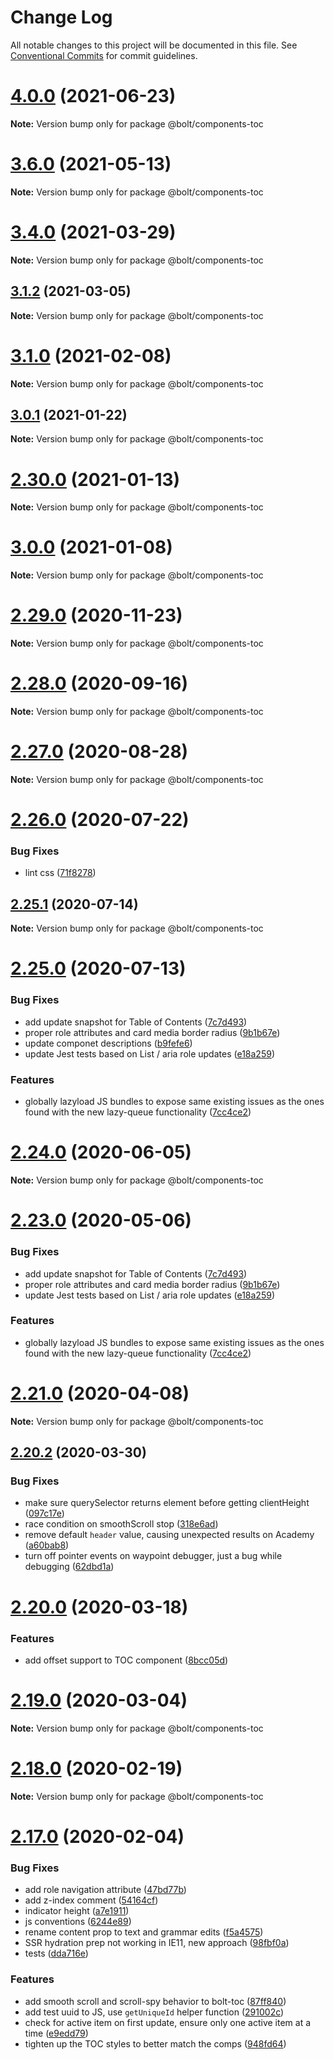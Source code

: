 # Change Log

All notable changes to this project will be documented in this file.
See [Conventional Commits](https://conventionalcommits.org) for commit guidelines.

# [4.0.0](https://github.com/bolt-design-system/bolt/tree/master/packages/components/bolt-toc/compare/v4.0.0-beta-4...v4.0.0) (2021-06-23)

**Note:** Version bump only for package @bolt/components-toc





# [3.6.0](https://github.com/bolt-design-system/bolt/tree/master/packages/components/bolt-toc/compare/v3.5.4...v3.6.0) (2021-05-13)

**Note:** Version bump only for package @bolt/components-toc





# [3.4.0](https://github.com/bolt-design-system/bolt/tree/master/packages/components/bolt-toc/compare/v3.3.1...v3.4.0) (2021-03-29)

**Note:** Version bump only for package @bolt/components-toc





## [3.1.2](https://github.com/bolt-design-system/bolt/tree/master/packages/components/bolt-toc/compare/v3.1.1...v3.1.2) (2021-03-05)

**Note:** Version bump only for package @bolt/components-toc





# [3.1.0](https://github.com/bolt-design-system/bolt/tree/master/packages/components/bolt-toc/compare/v2.31.2...v3.1.0) (2021-02-08)

**Note:** Version bump only for package @bolt/components-toc





## [3.0.1](https://github.com/bolt-design-system/bolt/tree/master/packages/components/bolt-toc/compare/v3.0.0...v3.0.1) (2021-01-22)

**Note:** Version bump only for package @bolt/components-toc





# [2.30.0](https://github.com/bolt-design-system/bolt/tree/master/packages/components/bolt-toc/compare/v2.29.3...v2.30.0) (2021-01-13)

**Note:** Version bump only for package @bolt/components-toc





# [3.0.0](https://github.com/bolt-design-system/bolt/tree/master/packages/components/bolt-toc/compare/v2.29.3...v3.0.0) (2021-01-08)

**Note:** Version bump only for package @bolt/components-toc





# [2.29.0](https://github.com/bolt-design-system/bolt/tree/master/packages/components/bolt-toc/compare/v2.28.0...v2.29.0) (2020-11-23)

**Note:** Version bump only for package @bolt/components-toc





# [2.28.0](https://github.com/bolt-design-system/bolt/tree/master/packages/components/bolt-toc/compare/v2.27.1...v2.28.0) (2020-09-16)

**Note:** Version bump only for package @bolt/components-toc





# [2.27.0](https://github.com/bolt-design-system/bolt/tree/master/packages/components/bolt-toc/compare/v2.27.0-alpha-calculator-2...v2.27.0) (2020-08-28)

**Note:** Version bump only for package @bolt/components-toc





# [2.26.0](https://github.com/bolt-design-system/bolt/tree/master/packages/components/bolt-toc/compare/v2.25.1...v2.26.0) (2020-07-22)


### Bug Fixes

* lint css ([71f8278](https://github.com/bolt-design-system/bolt/tree/master/packages/components/bolt-toc/commit/71f82780c9019c74abef977ab31f3304282854fc))





## [2.25.1](https://github.com/bolt-design-system/bolt/tree/master/packages/components/bolt-toc/compare/v2.25.0...v2.25.1) (2020-07-14)

**Note:** Version bump only for package @bolt/components-toc





# [2.25.0](https://github.com/bolt-design-system/bolt/tree/master/packages/components/bolt-toc/compare/v2.22.2...v2.25.0) (2020-07-13)


### Bug Fixes

* add update snapshot for Table of Contents ([7c7d493](https://github.com/bolt-design-system/bolt/tree/master/packages/components/bolt-toc/commit/7c7d493a341af161b6be2ca30b28f003519a0dcb))
* proper role attributes and card media border radius ([9b1b67e](https://github.com/bolt-design-system/bolt/tree/master/packages/components/bolt-toc/commit/9b1b67e47114b2704605f1fadb72401800e86fa8))
* update componet descriptions ([b9fefe6](https://github.com/bolt-design-system/bolt/tree/master/packages/components/bolt-toc/commit/b9fefe6106eb74e3d4794a51443a2b576d9651d9))
* update Jest tests based on List / aria role updates ([e18a259](https://github.com/bolt-design-system/bolt/tree/master/packages/components/bolt-toc/commit/e18a2593e29312153e7661ae03bd94a2c4b41c2d))


### Features

* globally lazyload JS bundles to expose same existing issues as the ones found with the new lazy-queue functionality ([7cc4ce2](https://github.com/bolt-design-system/bolt/tree/master/packages/components/bolt-toc/commit/7cc4ce2fa9ce28dc4f9f37078762f106ca87729f))





# [2.24.0](https://github.com/bolt-design-system/bolt/tree/master/packages/components/bolt-toc/compare/v2.23.0...v2.24.0) (2020-06-05)

**Note:** Version bump only for package @bolt/components-toc





# [2.23.0](https://github.com/bolt-design-system/bolt/tree/master/packages/components/bolt-toc/compare/v2.22.1...v2.23.0) (2020-05-06)


### Bug Fixes

* add update snapshot for Table of Contents ([7c7d493](https://github.com/bolt-design-system/bolt/tree/master/packages/components/bolt-toc/commit/7c7d493a341af161b6be2ca30b28f003519a0dcb))
* proper role attributes and card media border radius ([9b1b67e](https://github.com/bolt-design-system/bolt/tree/master/packages/components/bolt-toc/commit/9b1b67e47114b2704605f1fadb72401800e86fa8))
* update Jest tests based on List / aria role updates ([e18a259](https://github.com/bolt-design-system/bolt/tree/master/packages/components/bolt-toc/commit/e18a2593e29312153e7661ae03bd94a2c4b41c2d))


### Features

* globally lazyload JS bundles to expose same existing issues as the ones found with the new lazy-queue functionality ([7cc4ce2](https://github.com/bolt-design-system/bolt/tree/master/packages/components/bolt-toc/commit/7cc4ce2fa9ce28dc4f9f37078762f106ca87729f))





# [2.21.0](https://github.com/bolt-design-system/bolt/tree/master/packages/components/bolt-toc/compare/v2.20.2...v2.21.0) (2020-04-08)

**Note:** Version bump only for package @bolt/components-toc





## [2.20.2](https://github.com/bolt-design-system/bolt/tree/master/packages/components/bolt-toc/compare/v2.20.1...v2.20.2) (2020-03-30)


### Bug Fixes

* make sure querySelector returns element before getting clientHeight ([097c17e](https://github.com/bolt-design-system/bolt/tree/master/packages/components/bolt-toc/commit/097c17e48c87c253f087092c17bf33bfdb21bcaa))
* race condition on smoothScroll stop ([318e6ad](https://github.com/bolt-design-system/bolt/tree/master/packages/components/bolt-toc/commit/318e6add68b8e514a809eed16b892fdeebddc027))
* remove default `header` value, causing unexpected results on Academy ([a60bab8](https://github.com/bolt-design-system/bolt/tree/master/packages/components/bolt-toc/commit/a60bab8e6077e98d8308e5a5f63427f5ac18af75))
* turn off pointer events on waypoint debugger, just a bug while debugging ([62dbd1a](https://github.com/bolt-design-system/bolt/tree/master/packages/components/bolt-toc/commit/62dbd1a6e4c604f50ca419b5b8b5da999b686c80))





# [2.20.0](https://github.com/bolt-design-system/bolt/tree/master/packages/components/bolt-toc/compare/v2.19.1...v2.20.0) (2020-03-18)


### Features

* add offset support to TOC component ([8bcc05d](https://github.com/bolt-design-system/bolt/tree/master/packages/components/bolt-toc/commit/8bcc05d94303d3193e48bcfe786be0167588e14f))





# [2.19.0](https://github.com/bolt-design-system/bolt/tree/master/packages/components/bolt-toc/compare/v2.18.1...v2.19.0) (2020-03-04)

**Note:** Version bump only for package @bolt/components-toc





# [2.18.0](https://github.com/bolt-design-system/bolt/tree/master/packages/components/bolt-toc/compare/v2.17.1...v2.18.0) (2020-02-19)

**Note:** Version bump only for package @bolt/components-toc





# [2.17.0](https://github.com/bolt-design-system/bolt/tree/master/packages/components/bolt-toc/compare/v2.16.3...v2.17.0) (2020-02-04)


### Bug Fixes

* add role navigation attribute ([47bd77b](https://github.com/bolt-design-system/bolt/tree/master/packages/components/bolt-toc/commit/47bd77be42d38ad13b31a76e7de8e68c27c40cda))
* add z-index comment ([54164cf](https://github.com/bolt-design-system/bolt/tree/master/packages/components/bolt-toc/commit/54164cfa0a979cc949126c6adec8ecc4f1a96ca6))
* indicator height ([a7e1911](https://github.com/bolt-design-system/bolt/tree/master/packages/components/bolt-toc/commit/a7e19113fd384911b2eae7c70a94fb9a6f52d64b))
* js conventions ([6244e89](https://github.com/bolt-design-system/bolt/tree/master/packages/components/bolt-toc/commit/6244e8958b999087ef92a4db013dec12bc95e756))
* rename content prop to text and grammar edits ([f5a4575](https://github.com/bolt-design-system/bolt/tree/master/packages/components/bolt-toc/commit/f5a4575576a5e074a6ca7d75c5e9aedc41bcd141))
* SSR hydration prep not working in IE11, new approach ([98fbf0a](https://github.com/bolt-design-system/bolt/tree/master/packages/components/bolt-toc/commit/98fbf0ae004aafc460f7b9084e1e37c777ea46fc))
* tests ([dda716e](https://github.com/bolt-design-system/bolt/tree/master/packages/components/bolt-toc/commit/dda716ea9145708f0fd72bc86eef7b004685f89d))


### Features

* add smooth scroll and scroll-spy behavior to bolt-toc ([87ff840](https://github.com/bolt-design-system/bolt/tree/master/packages/components/bolt-toc/commit/87ff840ada4a65efe62aca0c0eb8353c8a7e29b0))
* add test uuid to JS, use `getUniqueId` helper function ([291002c](https://github.com/bolt-design-system/bolt/tree/master/packages/components/bolt-toc/commit/291002cf640d6655e22c0de0345c27717bc51f46))
* check for active item on first update, ensure only one active item at a time ([e9edd79](https://github.com/bolt-design-system/bolt/tree/master/packages/components/bolt-toc/commit/e9edd79b220eb3a1da8aae8fec929f3828590aed))
* tighten up the TOC styles to better match the comps ([948fd64](https://github.com/bolt-design-system/bolt/tree/master/packages/components/bolt-toc/commit/948fd645e9ac3f8e216aa59f5e997cd257f450d4))
